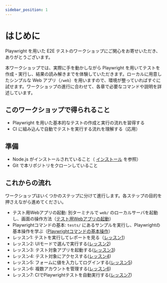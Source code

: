 ```yaml
---
sidebar_position: 1
---
```


# はじめに

Playwright を用いた E2E テストのワークショップにご関心をお寄せいただき、ありがとうございます。

本ワークショップでは、実際に手を動かしながら Playwright を用いてテストを作成・実行し、結果の読み解きまでを体験していただきます。ローカルに用意したシンプルな Web アプリ（`/web`）を用いますので、環境が整っていればすぐに試せます。ワークショップの進行に合わせて、各章で必要なコマンドや説明を詳述しています。

## このワークショップで得られること

- Playwright を用いた基本的なテストの作成と実行の流れを習得する
- CI に組み込んで自動でテストを実行する流れを理解する（応用）

## 準備

- Node.js がインストールされていること（ [インストール](docs/docs/installation.md) を参照）
- Git で本リポジトリをクローンしていること

## これからの流れ

ワークショップはいくつかのステップに分けて進行します。各ステップの目的を押さえながら進めてください。

- テスト用Webアプリの起動: 別ターミナルで `web/` のローカルサーバを起動し、画面の操作方法（[テスト用Webアプリの起動](docs/docs/start-web.md)）
- Playwrightコマンドの基本: `tests/` にあるサンプルを実行し、Playwrightの基本操作を学ぶ（[Playwrightコマンドの基本操作](docs/docs/start-test.md)）
- レッスン1: テストを実行してレポートを見る（[レッスン1](docs/docs/lessons/lesson_01.md)）
- レッスン2: UIモードで選んで実行する([レッスン2](docs/docs/lessons/lesson_02.md))
- レッスン3: テスト対象アプリを起動する([レッスン3](docs/docs/lessons/lesson_03.md))
- レッスン4: テスト対象にアクセスする([レッスン4](docs/docs/lessons/lesson_04.md))
- レッスン5: フォームに値を入力してログインする([レッスン5](docs/docs/lessons/lesson_05.md))
- レッスン6: 複数アカウントを管理する([レッスン6](docs/docs/lessons/lesson_06.md))
- レッスン7: CIでPlaywrightテストを自動実行する([レッスン7](docs/docs/lessons/lesson_07.md))
